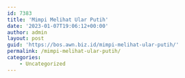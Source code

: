 ```yaml
---
id: 7383
title: 'Mimpi Melihat Ular Putih'
date: '2023-01-07T19:06:12+00:00'
author: admin
layout: post
guid: 'https://bos.awn.biz.id/mimpi-melihat-ular-putih/'
permalink: /mimpi-melihat-ular-putih/
categories:
    - Uncategorized
---
```


